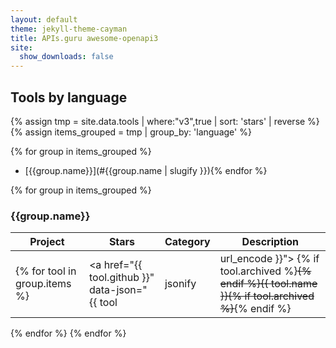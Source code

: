 ```yaml
---
layout: default
theme: jekyll-theme-cayman
title: APIs.guru awesome-openapi3
site:
  show_downloads: false
---
```


## Tools by language

{% assign tmp = site.data.tools | where:"v3",true | sort: 'stars' | reverse %}
{% assign items_grouped = tmp | group_by: 'language' %}

{% for group in items_grouped %}
* [{{group.name}}](#{{group.name | slugify }}){% endfor %}

{% for group in items_grouped %}
### {{group.name}}

| Project | Stars | Category | Description |
|---|---|---|---|
{% for tool in group.items %}| <a href="{{ tool.github }}" data-json="{{ tool | jsonify | url_encode }}"> {% if tool.archived %}~~{% endif %}{{ tool.name }}{% if tool.archived %}~~{% endif %} </a> | {{ tool.stars }} | {{tool.category}} | {{ tool.description }} |
{% endfor %}
{% endfor %}

<script src="https://unpkg.com/tippy.js@3/dist/tippy.all.min.js"></script>
<script src="https://cdnjs.cloudflare.com/ajax/libs/zepto/1.2.0/zepto.min.js"></script>

<script type="text/javascript">
  function plural(value,word){
    if (!value) value = 0;
    return value+' '+word+(value === 1 ? '' : 's');
  }
  $(document).ready(function(){
    $('a').each(function(i,e){
        if ($(e).data('json')) {
            var d = JSON.parse(decodeURIComponent($(e).data('json')));
            tippy(e,{ content: plural(d.watch,'watcher')+', '+plural(d.forks,'fork')+' and '+plural(d.issues,'issue')+'. '+(d.license ? 'License:&nbsp;'+d.license : '')+(d.downloadStr ? ' Downloads: '+d.downloadStr : '')});
        }
    });
  });
</script>
